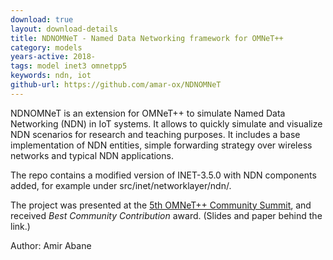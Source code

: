 ```yaml
---
download: true
layout: download-details
title: NDNOMNeT - Named Data Networking framework for OMNeT++
category: models
years-active: 2018-
tags: model inet3 omnetpp5
keywords: ndn, iot
github-url: https://github.com/amar-ox/NDNOMNeT
---
```


NDNOMNeT is an extension for OMNeT++ to simulate Named Data Networking (NDN) in
IoT systems. It allows to quickly simulate and visualize NDN scenarios for
research and teaching purposes. It includes a base implementation of NDN
entities, simple forwarding strategy over wireless networks and typical NDN
applications.

The repo contains a modified version of INET-3.5.0 with NDN components added,
for example under src/inet/networklayer/ndn/.

The project was presented at the [5th OMNeT++ Community
Summit](https://summit.omnetpp.org/archive/2018/), and received *Best Community
Contribution* award. (Slides and paper behind the link.)

Author: Amir Abane

